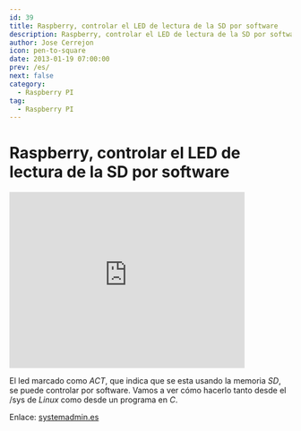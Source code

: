```yaml
---
id: 39
title: Raspberry, controlar el LED de lectura de la SD por software
description: Raspberry, controlar el LED de lectura de la SD por software
author: Jose Cerrejon
icon: pen-to-square
date: 2013-01-19 07:00:00
prev: /es/
next: false
category:
  - Raspberry PI
tag:
  - Raspberry PI
---
```


# Raspberry, controlar el LED de lectura de la SD por software

<iframe width="420" height="315" src="http://www.youtube.com/embed/pAgIc4kmamE" frameborder="0" allowfullscreen></iframe>

El led marcado como *ACT*, que indica que se esta usando la memoria *SD*, se puede  controlar por software. Vamos a ver cómo hacerlo tanto desde el /sys de *Linux*  como desde un programa en *C*.

Enlace: [systemadmin.es](http://systemadmin.es/2013/01/raspberry-controlar-el-led-de-lectura-de-la-sd-por-software)